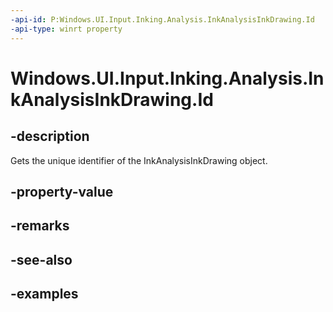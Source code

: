 ```yaml
---
-api-id: P:Windows.UI.Input.Inking.Analysis.InkAnalysisInkDrawing.Id
-api-type: winrt property
---
```


<!-- Property syntax.
public uint Id { get; }
-->

# Windows.UI.Input.Inking.Analysis.InkAnalysisInkDrawing.Id

## -description

Gets the unique identifier of the InkAnalysisInkDrawing object.

## -property-value

## -remarks

## -see-also

## -examples

